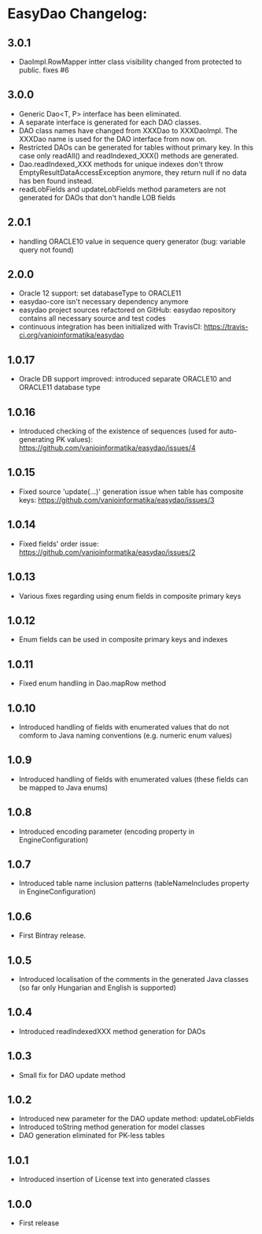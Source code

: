 # EasyDao Changelog:

## 3.0.1

* DaoImpl.RowMapper intter class visibility changed from protected to public. fixes #6

## 3.0.0

* Generic Dao<T, P> interface has been eliminated.
* A separate interface is generated for each DAO classes.
* DAO class names have changed from XXXDao to XXXDaoImpl. The XXXDao name is used for the DAO interface from now on.
* Restricted DAOs can be generated for tables without primary key. In this case only readAll() and readIndexed_XXX() methods are generated.
* Dao.readIndexed_XXX methods for unique indexes don't throw EmptyResultDataAccessException anymore, they return null if no data has ben found instead.
* readLobFields and updateLobFields method parameters are not generated for DAOs that don't handle LOB fields

## 2.0.1

* handling ORACLE10 value in sequence query generator (bug: variable query not found)

## 2.0.0

* Oracle 12 support: set databaseType to ORACLE11
* easydao-core isn't necessary dependency anymore
* easydao project sources refactored on GitHub: easydao repository contains all necessary source and test codes
* continuous integration has been initialized with TravisCI: https://travis-ci.org/vanioinformatika/easydao

## 1.0.17

* Oracle DB support improved: introduced separate ORACLE10 and ORACLE11 database type

## 1.0.16

* Introduced checking of the existence of sequences (used for auto-generating PK values): https://github.com/vanioinformatika/easydao/issues/4

## 1.0.15

* Fixed source 'update(...)' generation issue when table has composite keys: https://github.com/vanioinformatika/easydao/issues/3

## 1.0.14

* Fixed fields' order issue: https://github.com/vanioinformatika/easydao/issues/2

## 1.0.13

* Various fixes regarding using enum fields in composite primary keys

## 1.0.12

* Enum fields can be used in composite primary keys and indexes

## 1.0.11

* Fixed enum handling in Dao.mapRow method

## 1.0.10

* Introduced handling of fields with enumerated values that do not comform to Java naming conventions (e.g. numeric enum values)

## 1.0.9

* Introduced handling of fields with enumerated values (these fields can be mapped to Java enums)

## 1.0.8

* Introduced encoding parameter (encoding property in EngineConfiguration)

## 1.0.7

* Introduced table name inclusion patterns (tableNameIncludes property in EngineConfiguration)

## 1.0.6

* First Bintray release.

## 1.0.5

* Introduced localisation of the comments in the generated Java classes (so far only Hungarian and English is supported)

## 1.0.4

* Introduced readIndexedXXX method generation for DAOs

## 1.0.3

* Small fix for DAO update method

## 1.0.2

* Introduced new parameter for the DAO update method: updateLobFields  
* Introduced toString method generation for model classes  
* DAO generation eliminated for PK-less tables

## 1.0.1

* Introduced insertion of License text into generated classes

## 1.0.0

* First release
